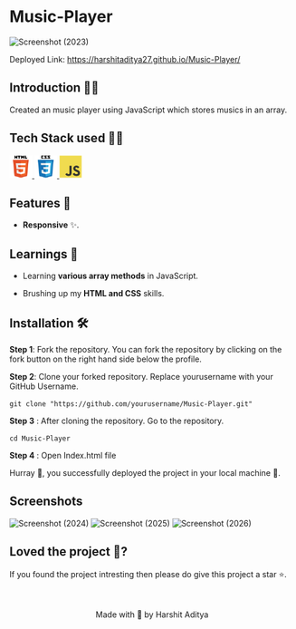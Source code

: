 # Music-Player 

![Screenshot (2023)](https://user-images.githubusercontent.com/71604531/150649025-f4bfd932-793f-4c2d-a4ee-f767f57f68aa.png)

Deployed Link: https://harshitaditya27.github.io/Music-Player/


## Introduction 🐱‍💻
Created an music player using JavaScript which stores musics in an array. 
## Tech Stack used 👨‍💻
<p align="left"> 
  <a href="https://www.w3.org/html/" target="_blank"> <img src="https://raw.githubusercontent.com/devicons/devicon/master/icons/html5/html5-original-wordmark.svg" alt="html5" width="40" height="40"/> </a>  <a href="https://www.w3schools.com/css/" target="_blank"> <img src="https://raw.githubusercontent.com/devicons/devicon/master/icons/css3/css3-original-wordmark.svg" alt="css3" width="40" height="40"/> </a> 
  <a href="https://developer.mozilla.org/en-US/docs/Web/JavaScript" target="_blank"> <img src="https://raw.githubusercontent.com/devicons/devicon/master/icons/javascript/javascript-original.svg" alt="javascript" width="40" height="40"/> </a>

## Features 🧰

- **Responsive** ✨.

## Learnings 📝
- Learning **various array methods** in JavaScript.
  
- Brushing up my **HTML and CSS** skills.

## Installation 🛠️
  **Step 1**: Fork the repository. You can fork the repository by clicking on the fork button on the right hand side below the profile.<br> 

  **Step 2**: Clone your forked repository. Replace yourusername with your GitHub Username. 
  
  ```
git clone "https://github.com/yourusername/Music-Player.git"
``` 
  **Step 3** : After cloning the repository. Go to the repository. 
  
  ```
cd Music-Player
``` 
  **Step 4** : Open Index.html file 
  
Hurray 🥳, you successfully deployed the project in your local machine 🎉. 
  
  ## Screenshots  

![Screenshot (2024)](https://user-images.githubusercontent.com/71604531/150649171-77a3a34a-e939-4c58-85af-aaa44a66e4b3.png)
![Screenshot (2025)](https://user-images.githubusercontent.com/71604531/150649172-1fee06d6-0c37-405e-b912-394bd51ac5aa.png)
![Screenshot (2026)](https://user-images.githubusercontent.com/71604531/150649175-31bdae62-114e-4925-b5fc-b91fe4cff95d.png)
  
  ## Loved the project 💖? 
  
  If you found the project intresting then please do give this project a star ⭐. 
  <br> <br> <br>
   <p align="center" width="100%">
   Made with 💖 by Harshit Aditya   
</p>

